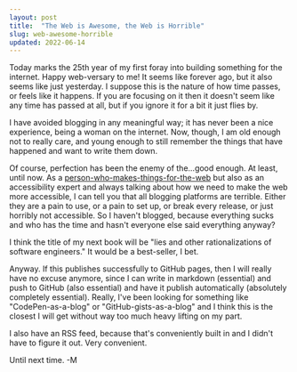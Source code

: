 ```yaml
---
layout: post
title:  "The Web is Awesome, the Web is Horrible"
slug: web-awesome-horrible
updated: 2022-06-14
---
```


Today marks the 25th year of my first foray into building something for the internet. Happy web-versary to me! It seems like forever ago, but it also seems like just yesterday. I suppose this is the nature of how time passes, or feels like it happens. If you are focusing on it then it doesn't seem like any time has passed at all, but if you ignore it for a bit it just flies by.

<!--more-->

I have avoided blogging in any meaningful way; it has never been a nice experience, being a woman on the internet. Now, though, I am old enough not to really care, and young enough to still remember the things that have happened and want to write them down.

Of course, perfection has been the enemy of the...good enough. At least, until now. As a [person-who-makes-things-for-the-web](https://melanie.codes) but also as an accessibility expert and always talking about how we need to make the web more accessible, I can tell you that all blogging platforms are terrible. Either they are a pain to use, or a pain to set up, or break every release, or just horribly not accessible. So I haven't blogged, because everything sucks and who has the time and hasn't everyone else said everything anyway?

I think the title of my next book will be "lies and other rationalizations of software engineers." It would be a best-seller, I bet.

Anyway. If this publishes successfully to GitHub pages, then I will really have no excuse anymore, since I can write in markdown (essential) and push to GitHub (also essential) and have it publish automatically (absolutely completely essential). Really, I've been looking for something like "CodePen-as-a-blog" or "GitHub-gists-as-a-blog" and I think this is the closest I will get without way too much heavy lifting on my part.

I also have an RSS feed, because that's conveniently built in and I didn't have to figure it out. Very convenient.

Until next time.
-M
